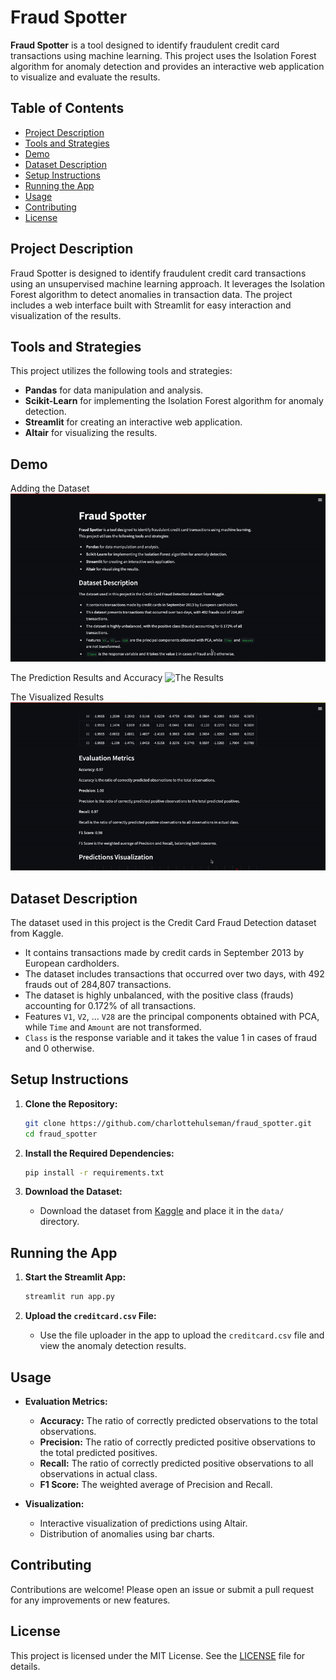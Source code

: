 # Fraud Spotter

**Fraud Spotter** is a tool designed to identify fraudulent credit card transactions using machine learning. This project uses the Isolation Forest algorithm for anomaly detection and provides an interactive web application to visualize and evaluate the results.

## Table of Contents
- [Project Description](#project-description)
- [Tools and Strategies](#tools-and-strategies)
- [Demo](#demo)
- [Dataset Description](#dataset-description)
- [Setup Instructions](#setup-instructions)
- [Running the App](#running-the-app)
- [Usage](#usage)
- [Contributing](#contributing)
- [License](#license)

## Project Description
Fraud Spotter is designed to identify fraudulent credit card transactions using an unsupervised machine learning approach. It leverages the Isolation Forest algorithm to detect anomalies in transaction data. The project includes a web interface built with Streamlit for easy interaction and visualization of the results.

## Tools and Strategies
This project utilizes the following tools and strategies:
- **Pandas** for data manipulation and analysis.
- **Scikit-Learn** for implementing the Isolation Forest algorithm for anomaly detection.
- **Streamlit** for creating an interactive web application.
- **Altair** for visualizing the results.

## Demo

Adding the Dataset
![Adding the Dataset](./assets/demo1.gif)

The Prediction Results and Accuracy
![The Results](./assets/demo2.gif)

The Visualized Results
![The Results Visualized](./assets/demo3.gif)

## Dataset Description
The dataset used in this project is the Credit Card Fraud Detection dataset from Kaggle.
- It contains transactions made by credit cards in September 2013 by European cardholders.
- The dataset includes transactions that occurred over two days, with 492 frauds out of 284,807 transactions.
- The dataset is highly unbalanced, with the positive class (frauds) accounting for 0.172% of all transactions.
- Features `V1`, `V2`, ... `V28` are the principal components obtained with PCA, while `Time` and `Amount` are not transformed.
- `Class` is the response variable and it takes the value 1 in cases of fraud and 0 otherwise.

## Setup Instructions
1. **Clone the Repository:**
    ```sh
    git clone https://github.com/charlottehulseman/fraud_spotter.git
    cd fraud_spotter
    ```

2. **Install the Required Dependencies:**
    ```sh
    pip install -r requirements.txt
    ```

3. **Download the Dataset:**
    - Download the dataset from [Kaggle](https://www.kaggle.com/datasets/mlg-ulb/creditcardfraud) and place it in the `data/` directory.

## Running the App
1. **Start the Streamlit App:**
    ```sh
    streamlit run app.py
    ```

2. **Upload the `creditcard.csv` File:**
    - Use the file uploader in the app to upload the `creditcard.csv` file and view the anomaly detection results.

## Usage
- **Evaluation Metrics:**
  - **Accuracy:** The ratio of correctly predicted observations to the total observations.
  - **Precision:** The ratio of correctly predicted positive observations to the total predicted positives.
  - **Recall:** The ratio of correctly predicted positive observations to all observations in actual class.
  - **F1 Score:** The weighted average of Precision and Recall.

- **Visualization:**
  - Interactive visualization of predictions using Altair.
  - Distribution of anomalies using bar charts.

## Contributing
Contributions are welcome! Please open an issue or submit a pull request for any improvements or new features.

## License
This project is licensed under the MIT License. See the [LICENSE](LICENSE) file for details.
